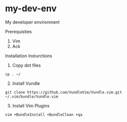 # my-dev-env

My developer environment

Prerequisties
1. Vim
2. Ack

Installation Insturctions
1. Copy dot files
```
cp . ~/
```

2. Install Vundle
```
git clone https://github.com/VundleVim/Vundle.vim.git ~/.vim/bundle/Vundle.vim
```

3. Install Vim Plugins
```
vim +BundleInstall +BundleClean +qa
```
